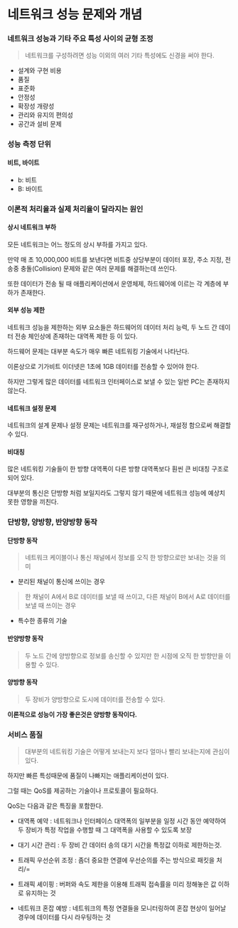 # 네트워크 성능 문제와 개념

### 네트워크 성능과 기타 주요 특성 사이의 균형 조정
>네트워크를 구성하려면 성능 이외의 여러 기타 특성에도 신경을 써야 한다.

* 설계와 구현 비용
* 품질
* 표준화
* 안정성
* 확장성 개량성
* 관리와 유지의 편의성
* 공간과 설비 문제

### 성능 측정 단위

#### 비트, 바이트

* b: 비트
* B: 바이트

### 이론적 처리율과 실제 처리율이 달라지는 원인

#### 상시 네트워크 부하

모든 네트워크는 어느 정도의 상시 부하를 가지고 있다.

만약 매 초 10,000,000 비트를 보낸다면 비트중 상당부분이 데이터 포장, 주소 지정, 전송중 충돌(Collision) 문제와 같은 여러 문제를 해결하는데 쓰인다.

또한 데이터가 전송 될 때 애플리케이션에서 운영체제, 하드웨어에 이르는 각 계층에 부하가 존재한다.

#### 외부 성능 제한

네트워크 성능을 제한하는 외부 요소들은 하드웨어의 데이터 처리 능력, 두 노드 간 데이터 전송 체인상에 존재하는 대역폭 제한 등 이 있다.

하드웨어 문제는 대부분 속도가 매우 빠른 네트워킹 기술에서 나타난다.

이론상으로 기가비트 이더넷은 1초에 1GB 데이터를 전송할 수 있어야 한다.

하지만 그렇게 많은 데이터를 네트워크 인터페이스로 보낼 수 있는 일반 PC는 존재하지 않는다.

#### 네트워크 설정 문제

네트워크의 설계 문제나 설정 문제는 네트워크를 재구성하거나, 재설정 함으로써 해결할 수 있다.

#### 비대칭

많은 네트워킹 기술들이 한 방향 대역폭이 다른 방향 대역폭보다 훤씬 큰 비대칭 구조로 되어 있다.

대부분의 통신은 단방향 처럼 보일지라도 그렇지 않기 때문에 네트워크 성능에 예상치 못한 영향을 끼친다.

### 단방향, 양방향, 반양방향 동작

#### 단방향 동작
>네트워크 케이블이나 통신 채널에서 정보를 오직 한 방향으로만 보내는 것을 의미

* 분리된 채널이 통신에 쓰이는 경우
>한 채널이 A에서 B로 데이터를 보낼 때 쓰이고,
 다른 채널이 B에서 A로 데이터를 보낼 때 쓰이는 경우
* 특수한 종류의 기술

#### 반양방향 동작
>두 노드 간에 양방향으로 정보를 송신할 수 있지만 한 시점에 오직 한 방향만을 이용할 수 있다.

#### 양방향 동작
>두 장비가 양방향으로 도시에 데이터를 전송할 수 있다.

**이론적으로 성능이 가장 좋은것은 양방향 동작이다.**

### 서비스 품질
>대부분의 네트워킹 기술은 어떻게 보내는지 보다 얼마나 빨리 보내는지에 관심이 있다.

하지만 빠른 특성때문에 품질이 나빠지는 애플리케이션이 있다.

그럴 때는 QoS를 제공하는 기술이나 프로토콜이 필요하다.

QoS는 다음과 같은 특징을 포함한다.
 
 * 대역폭 예약 : 네트워크나 인터페이스 대역폭의 일부분을 일정 시간 동안 예약하여 두 장비가 특정 작업을 수행할 때 그 대역폭을 사용할 수 있도록 보장

 * 대기 시간 관리 : 두 장비 간 데이터 송의 대기 시간을 특정값 이하로 제한하는것. 

 * 트래픽 우선순위 조정 : 좀더 중요한 연결에 우선순의를 주는 방식으로 패킷을 처리/=

 * 트래픽 셰이핑 : 버퍼와 속도 제한을 이용해 트래픽 접속률을 미리 정해놓은 값 이하로 유지하는 것

 * 네트워크 혼잡 예방 : 네트워크의 특정 연결들을 모니터링하여 혼잡 현상이 일어날 경우에 데이터를 다시 라우팅하는 것

